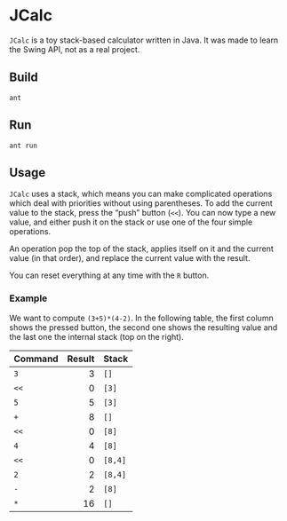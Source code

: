 # JCalc

`JCalc` is a toy stack-based calculator written in Java. It was made to learn
the Swing API, not as a real project.

## Build

    ant

## Run

    ant run

## Usage

`JCalc` uses a stack, which means you can make complicated operations which
deal with priorities without using parentheses. To add the current value to the
stack, press the “push” button (`<<`). You can now type a new value, and either
push it on the stack or use one of the four simple operations.

An operation pop the top of the stack, applies itself on it and the current
value (in that order), and replace the current value with the result.

You can reset everything at any time with the `R` button.

### Example

We want to compute `(3+5)*(4-2)`. In the following table, the first column shows
the pressed button, the second one shows the resulting value and the last one
the internal stack (top on the right).

| Command | Result | Stack   |
|---------|-------:|:--------|
| `3`     |      3 | `[]`    |
| `<<`    |      0 | `[3]`   |
| `5`     |      5 | `[3]`   |
| `+`     |      8 | `[]`    |
| `<<`    |      0 | `[8]`   |
| `4`     |      4 | `[8]`   |
| `<<`    |      0 | `[8,4]` |
| `2`     |      2 | `[8,4]` |
| `-`     |      2 | `[8]`   |
| `*`     |     16 | `[]`    |



